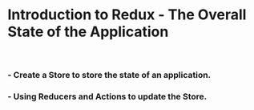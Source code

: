# Introduction to Redux - The Overall State of the Application
<br />

### - Create a Store to store the state of an application.
### - Using Reducers and Actions to update the Store.